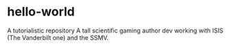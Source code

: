 # hello-world
A tutorialistic repository
A tall scientific gaming author dev working with ISIS (The Vanderbilt one) and the SSMV.
